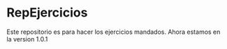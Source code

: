 # RepEjercicios
Este repositorio es para hacer los ejercicios mandados.
Ahora estamos en la version 1.0.1
